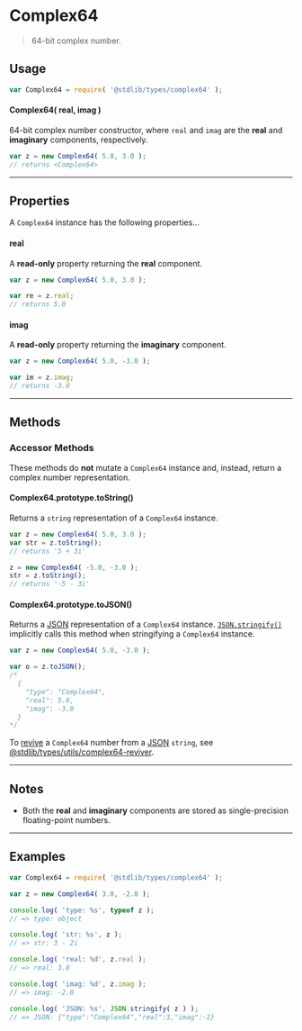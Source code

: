 # Complex64

> 64-bit complex number.


<!-- Section to include introductory text. Make sure to keep an empty line after the intro `section` element and another before the `/section` close. -->

<section class="intro">

</section>

<!-- /.intro -->

<!-- Package usage documentation. -->

<section class="usage">

## Usage

``` javascript
var Complex64 = require( '@stdlib/types/complex64' );
```

#### Complex64( real, imag )

64-bit complex number constructor, where `real` and `imag` are the __real__ and __imaginary__ components, respectively.

``` javascript
var z = new Complex64( 5.0, 3.0 );
// returns <Complex64>
```

---

## Properties

A `Complex64` instance has the following properties...

#### real

A __read-only__ property returning the __real__ component.

``` javascript
var z = new Complex64( 5.0, 3.0 );

var re = z.real;
// returns 5.0
```

#### imag

A __read-only__ property returning the __imaginary__ component.

``` javascript
var z = new Complex64( 5.0, -3.0 );

var im = z.imag;
// returns -3.0
```

---

## Methods

### Accessor Methods

These methods do __not__ mutate a `Complex64` instance and, instead, return a complex number representation.

#### Complex64.prototype.toString()

Returns a `string` representation of a `Complex64` instance.

``` javascript
var z = new Complex64( 5.0, 3.0 );
var str = z.toString();
// returns '5 + 3i'

z = new Complex64( -5.0, -3.0 );
str = z.toString();
// returns '-5 - 3i'
```

#### Complex64.prototype.toJSON()

Returns a [JSON][json] representation of a `Complex64` instance. [`JSON.stringify()`][mdn-json-stringify] implicitly calls this method when stringifying a `Complex64` instance.

``` javascript
var z = new Complex64( 5.0, -3.0 );

var o = z.toJSON();
/*
  {
    "type": "Complex64",
    "real": 5.0,
    "imag": -3.0
  }  
*/
```

To [revive][mdn-json-parse] a `Complex64` number from a [JSON][json] `string`, see [@stdlib/types/utils/complex64-reviver][@stdlib/types/utils/complex64-reviver].

</section>

<!-- /.usage -->

---

<!-- Package usage notes. Make sure to keep an empty line after the `section` element and another before the `/section` close. -->

<section class="notes">

## Notes

* Both the __real__ and __imaginary__ components are stored as single-precision floating-point numbers.

</section>

<!-- /.notes -->


---

<!-- Package usage examples. -->

<section class="examples">

## Examples

``` javascript
var Complex64 = require( '@stdlib/types/complex64' );

var z = new Complex64( 3.0, -2.0 );

console.log( 'type: %s', typeof z );
// => type: object

console.log( 'str: %s', z );
// => str: 3 - 2i

console.log( 'real: %d', z.real );
// => real: 3.0

console.log( 'imag: %d', z.imag );
// => imag: -2.0

console.log( 'JSON: %s', JSON.stringify( z ) );
// => JSON: {"type":"Complex64","real":3,"imag":-2}
```

</section>

<!-- /.examples -->

<!-- Section to include cited references. If references are included, add a horizontal rule *before* the section. Make sure to keep an empty line after the `section` element and another before the `/section` close. -->

<section class="references">

</section>

<!-- /.references -->

<!-- Section for all links. Make sure to keep an empty line after the `section` element and another before the `/section` close. -->

<section class="links">

[json]: http://www.json.org/
[mdn-json-stringify]: https://developer.mozilla.org/en-US/docs/Web/JavaScript/Reference/Global_Objects/JSON/stringify
[mdn-json-parse]: https://developer.mozilla.org/en-US/docs/Web/JavaScript/Reference/Global_Objects/JSON/parse

[@stdlib/types/utils/complex64-reviver]: https://github.com/stdlib-js/stdlib

</section>

<!-- /.links -->
